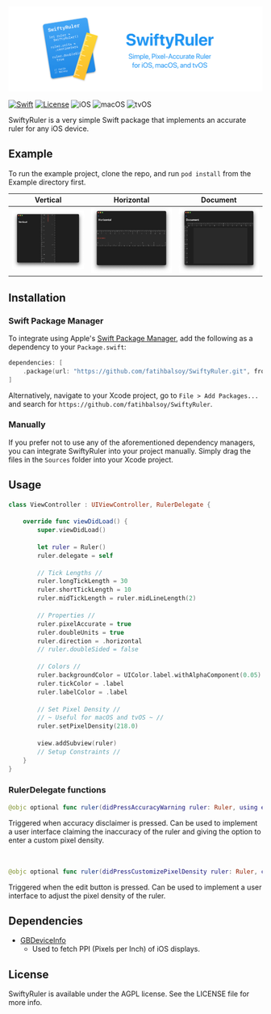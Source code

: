 ![Alt text](ruler-github.png?raw=true  "SwiftyRuler")

[![Swift](https://img.shields.io/badge/swift-5.2-orange)](https://github.com/apple/swift/tree/swift-5.2-branch)
[![License](https://img.shields.io/github/license/fatihbalsoy/SwiftyRuler)](https://img.shields.io/github/license/fatihbalsoy/SwiftyRuler/LICENSE)
![iOS](https://img.shields.io/badge/iOS-8.0%2B-blue)
![macOS](https://img.shields.io/badge/macOS-10.12%2B-orange)
![tvOS](https://img.shields.io/badge/tvOS-9.0%2B-white)

SwiftyRuler is a very simple Swift package that implements an accurate ruler for any iOS device.

## Example

To run the example project, clone the repo, and run `pod install` from the Example directory first.

Vertical|Horizontal|Document
:--:|:--:|:--:
![Alt text](ruler-vertical.png?raw=true  "Vertical") | ![Alt text](ruler-horizontal.png?raw=true  "Horizontal") | ![Alt text](ruler-document.png?raw=true  "Document")

## Installation

### Swift Package Manager

To integrate using Apple's [Swift Package Manager](https://swift.org/package-manager/), add the following as a dependency to your `Package.swift`:

```swift
dependencies: [
    .package(url: "https://github.com/fatihbalsoy/SwiftyRuler.git", from: "0.1.0")
]
```

Alternatively, navigate to your Xcode project, go to `File > Add Packages...` and search for `https://github.com/fatihbalsoy/SwiftyRuler`.

### Manually

If you prefer not to use any of the aforementioned dependency managers, you can integrate SwiftyRuler into your project manually. Simply drag the files in the `Sources` folder into your Xcode project.

## Usage

``` swift
class ViewController : UIViewController, RulerDelegate {

    override func viewDidLoad() {
        super.viewDidLoad()

        let ruler = Ruler()
        ruler.delegate = self

        // Tick Lengths //
        ruler.longTickLength = 30
        ruler.shortTickLength = 10
        ruler.midTickLength = ruler.midLineLength(2)

        // Properties //
        ruler.pixelAccurate = true
        ruler.doubleUnits = true
        ruler.direction = .horizontal
        // ruler.doubleSided = false
        
        // Colors //
        ruler.backgroundColor = UIColor.label.withAlphaComponent(0.05)
        ruler.tickColor = .label
        ruler.labelColor = .label

        // Set Pixel Density //
        // ~ Useful for macOS and tvOS ~ //
        ruler.setPixelDensity(218.0)
        
        view.addSubview(ruler)
        // Setup Constraints //
    }
}
```

### RulerDelegate functions

```swift
@objc optional func ruler(didPressAccuracyWarning ruler: Ruler, using event: UIEvent)
```
Triggered when accuracy disclaimer is pressed. Can be used to implement a user interface claiming the inaccuracy of the ruler and giving the option to enter a custom pixel density.

<br>

```swift
@objc optional func ruler(didPressCustomizePixelDensity ruler: Ruler, currentDensity: CGFloat, using event: UIEvent)
```
Triggered when the edit button is pressed. Can be used to implement a user interface to adjust the pixel density of the ruler.

## Dependencies

- [GBDeviceInfo](https://github.com/lmirosevic/GBDeviceInfo)
  - Used to fetch PPI (Pixels per Inch) of iOS displays.

## License

SwiftyRuler is available under the AGPL license. See the LICENSE file for more info.

